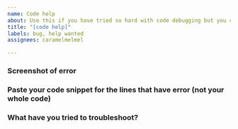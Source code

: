 ```yaml
---
name: Code help
about: Use this if you have tried so hard with code debugging but you can't do it
title: "[code help]"
labels: bug, help wanted
assignees: caramelmelmel

---
```


### Screenshot of error

### Paste your code snippet for the lines that have error (not your whole code)

### What have you tried to troubleshoot?
